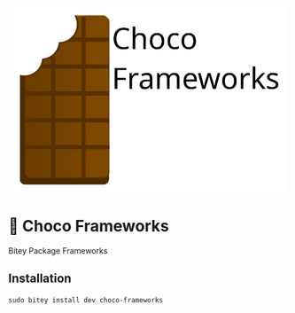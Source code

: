 ![Logo](/media/choco-frameworks.png)
# 🍫 Choco Frameworks
Bitey Package Frameworks

## Installation
```
sudo bitey install dev choco-frameworks
```
